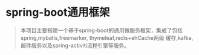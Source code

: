 # spring-boot通用框架
> 本项目主要搭建一个基于spring-boot的通用微服务框架，集成了包括spring,mybatis,freemarker,
thymeleaf,redis+ehCache两级 缓存,kafka,邮件服务以及spring-activiti流程引擎等服务。
